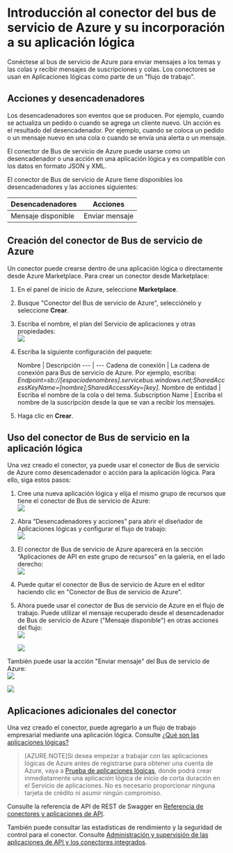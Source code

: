 <properties
   pageTitle="Uso del conector del bus de servicio de Azure en Aplicaciones lógicas | Servicio de aplicaciones de Microsoft Azure"
   description="Creación y configuración del conector del bus de servicio de Azure o la aplicación de API y su uso en una aplicación lógica en Servicio de aplicaciones de Azure"
   services="app-service\logic"
   documentationCenter=".net,nodejs,java"
   authors="rajeshramabathiran"
   manager="dwrede"
   editor=""/>

<tags
   ms.service="app-service-logic"
   ms.devlang="multiple"
   ms.topic="article"
   ms.tgt_pltfrm="na"
   ms.workload="integration"
   ms.date="11/11/2015"
   ms.author="rajram"/>


# Introducción al conector del bus de servicio de Azure y su incorporación a su aplicación lógica 
Conéctese al bus de servicio de Azure para enviar mensajes a los temas y las colas y recibir mensajes de suscripciones y colas. Los conectores se usan en Aplicaciones lógicas como parte de un "flujo de trabajo".

## Acciones y desencadenadores
Los desencadenadores son eventos que se producen. Por ejemplo, cuando se actualiza un pedido o cuando se agrega un cliente nuevo. Un acción es el resultado del desencadenador. Por ejemplo, cuando se coloca un pedido o un mensaje nuevo en una cola o cuando se envía una alerta o un mensaje.

El conector de Bus de servicio de Azure puede usarse como un desencadenador o una acción en una aplicación lógica y es compatible con los datos en formato JSON y XML.

El conector de Bus de servicio de Azure tiene disponibles los desencadenadores y las acciones siguientes:

Desencadenadores | Acciones
--- | ---
Mensaje disponible | Enviar mensaje

## Creación del conector de Bus de servicio de Azure
Un conector puede crearse dentro de una aplicación lógica o directamente desde Azure Marketplace. Para crear un conector desde Marketplace:

1. En el panel de inicio de Azure, seleccione **Marketplace**.
2. Busque "Conector del Bus de servicio de Azure", selecciónelo y seleccione **Crear**.
3. Escriba el nombre, el plan del Servicio de aplicaciones y otras propiedades:  
	![][1]

4. Escriba la siguiente configuración del paquete:

	Nombre | Descripción
--- | ---
Cadena de conexión | La cadena de conexión para Bus de servicio de Azure. Por ejemplo, escriba: *Endpoint=sb://[espaciodenombres].servicebus.windows.net;SharedAccessKeyName=[nombre];SharedAccessKey=[key]*.
Nombre de entidad | Escriba el nombre de la cola o del tema.
Subscription Name | Escriba el nombre de la suscripción desde la que se van a recibir los mensajes.

5. Haga clic en **Crear**.

## Uso del conector de Bus de servicio en la aplicación lógica
Una vez creado el conector, ya puede usar el conector de Bus de servicio de Azure como desencadenador o acción para la aplicación lógica. Para ello, siga estos pasos:

1.	Cree una nueva aplicación lógica y elija el mismo grupo de recursos que tiene el conector de Bus de servicio de Azure:  
	![][2]

2.	Abra “Desencadenadores y acciones” para abrir el diseñador de Aplicaciones lógicas y configurar el flujo de trabajo:  
	![][3]

3. El conector de Bus de servicio de Azure aparecerá en la sección “Aplicaciones de API en este grupo de recursos” en la galería, en el lado derecho:  
	![][4]

4. Puede quitar el conector de Bus de servicio de Azure en el editor haciendo clic en "Conector de Bus de servicio de Azure".

5.	Ahora puede usar el conector de Bus de servicio de Azure en el flujo de trabajo. Puede utilizar el mensaje recuperado desde el desencadenador de Bus de servicio de Azure ("Mensaje disponible") en otras acciones del flujo:  
	![][5]  

	![][6]

También puede usar la acción "Enviar mensaje" del Bus de servicio de Azure:  
![][7]  

![][8]

## Aplicaciones adicionales del conector
Una vez creado el conector, puede agregarlo a un flujo de trabajo empresarial mediante una aplicación lógica. Consulte [¿Qué son las aplicaciones lógicas?](app-service-logic-what-are-logic-apps.md)

>[AZURE.NOTE]Si desea empezar a trabajar con las aplicaciones lógicas de Azure antes de registrarse para obtener una cuenta de Azure, vaya a [Prueba de aplicaciones lógicas](https://tryappservice.azure.com/?appservice=logic), donde podrá crear inmediatamente una aplicación lógica de inicio de corta duración en el Servicio de aplicaciones. No es necesario proporcionar ninguna tarjeta de crédito ni asumir ningún compromiso.

Consulte la referencia de API de REST de Swagger en [Referencia de conectores y aplicaciones de API](http://go.microsoft.com/fwlink/p/?LinkId=529766).

También puede consultar las estadísticas de rendimiento y la seguridad de control para el conector. Consulte [Administración y supervisión de las aplicaciones de API y los conectores integrados](app-service-logic-monitor-your-connectors.md).


<!--Image references-->
[1]: ./media/app-service-logic-connector-azureservicebus/img1.PNG
[2]: ./media/app-service-logic-connector-azureservicebus/img2.PNG
[3]: ./media/app-service-logic-connector-azureservicebus/img3.png
[4]: ./media/app-service-logic-connector-azureservicebus/img4.PNG
[5]: ./media/app-service-logic-connector-azureservicebus/img5.PNG
[6]: ./media/app-service-logic-connector-azureservicebus/img6.PNG
[7]: ./media/app-service-logic-connector-azureservicebus/img7.PNG
[8]: ./media/app-service-logic-connector-azureservicebus/img8.PNG

<!---HONumber=Nov15_HO3-->